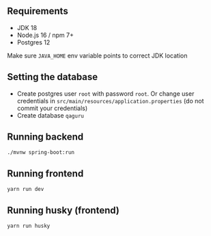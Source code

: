 ## Requirements

- JDK 18
- Node.js 16 / npm 7+
- Postgres 12

Make sure `JAVA_HOME` env variable points to correct JDK location

## Setting the database

- Create postgres user `root` with password `root`. Or change user credentials in `src/main/resources/application.properties` (do not commit your credentials)
- Create database `qaguru`

## Running backend

```shell
./mvnw spring-boot:run
```

## Running frontend

```shell
yarn run dev
```

## Running husky (frontend)

```shell
yarn run husky
```
